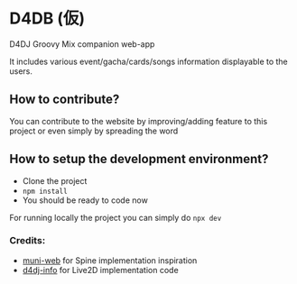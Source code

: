 # D4DB (仮)

D4DJ Groovy Mix companion web-app

It includes various event/gacha/cards/songs information displayable to the users.

## How to contribute?

You can contribute to the website by improving/adding feature to this project or even simply by spreading the word

## How to setup the development environment?

- Clone the project
- `npm install`
- You should be ready to code now

For running locally the project you can simply do `npx dev`


### Credits:

* [muni-web](https://github.com/hamzaabamboo/muni-web) for Spine implementation inspiration
* [d4dj-info](https://github.com/gangjun06/d4dj-info) for Live2D implementation code